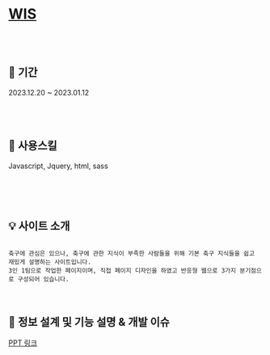 # [WIS](loso762.github.io/WIS/)

<br>
<br>

## 📆 기간

2023.12.20 ~ 2023.01.12<br/><br/><br><br>

## 💪 사용스킬

Javascript, Jquery, html, sass <br><br><br>

<br>

## 💡 사이트 소개

```

축구에 관심은 있으나, 축구에 관한 지식이 부족한 사람들을 위해 기본 축구 지식들을 쉽고 재밌게 설명하는 사이트입니다.
3인 1팀으로 작업한 페이지이며, 직접 페이지 디자인을 하였고 반응형 웹으로 3가지 분기점으로 구성되어 있습니다.

```

<br>

## 🔎 정보 설계 및 기능 설명 & 개발 이슈
[PPT 링크](https://www.canva.com/design/DAFW2Uwh4w8/CftOOltGhy0hN7xlsnAKxA/view?utm_content=DAFW2Uwh4w8&utm_campaign=designshare&utm_medium=link&utm_source=publishsharelink#4
)

